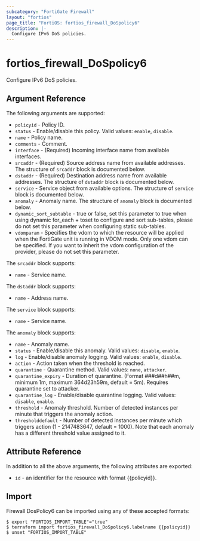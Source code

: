 ```yaml
---
subcategory: "FortiGate Firewall"
layout: "fortios"
page_title: "FortiOS: fortios_firewall_DoSpolicy6"
description: |-
  Configure IPv6 DoS policies.
---
```


# fortios_firewall_DoSpolicy6
Configure IPv6 DoS policies.

## Argument Reference

The following arguments are supported:

* `policyid` - Policy ID.
* `status` - Enable/disable this policy. Valid values: `enable`, `disable`.
* `name` - Policy name.
* `comments` - Comment.
* `interface` - (Required) Incoming interface name from available interfaces.
* `srcaddr` - (Required) Source address name from available addresses. The structure of `srcaddr` block is documented below.
* `dstaddr` - (Required) Destination address name from available addresses. The structure of `dstaddr` block is documented below.
* `service` - Service object from available options. The structure of `service` block is documented below.
* `anomaly` - Anomaly name. The structure of `anomaly` block is documented below.
* `dynamic_sort_subtable` - true or false, set this parameter to true when using dynamic for_each + toset to configure and sort sub-tables, please do not set this parameter when configuring static sub-tables.
* `vdomparam` - Specifies the vdom to which the resource will be applied when the FortiGate unit is running in VDOM mode. Only one vdom can be specified. If you want to inherit the vdom configuration of the provider, please do not set this parameter.

The `srcaddr` block supports:

* `name` - Service name.

The `dstaddr` block supports:

* `name` - Address name.

The `service` block supports:

* `name` - Service name.

The `anomaly` block supports:

* `name` - Anomaly name.
* `status` - Enable/disable this anomaly. Valid values: `disable`, `enable`.
* `log` - Enable/disable anomaly logging. Valid values: `enable`, `disable`.
* `action` - Action taken when the threshold is reached.
* `quarantine` - Quarantine method. Valid values: `none`, `attacker`.
* `quarantine_expiry` - Duration of quarantine. (Format ###d##h##m, minimum 1m, maximum 364d23h59m, default = 5m). Requires quarantine set to attacker.
* `quarantine_log` - Enable/disable quarantine logging. Valid values: `disable`, `enable`.
* `threshold` - Anomaly threshold. Number of detected instances per minute that triggers the anomaly action.
* `thresholddefault` - Number of detected instances per minute which triggers action (1 - 2147483647, default = 1000). Note that each anomaly has a different threshold value assigned to it.


## Attribute Reference

In addition to all the above arguments, the following attributes are exported:
* `id` - an identifier for the resource with format {{policyid}}.

## Import

Firewall DosPolicy6 can be imported using any of these accepted formats:
```
$ export "FORTIOS_IMPORT_TABLE"="true"
$ terraform import fortios_firewall_DoSpolicy6.labelname {{policyid}}
$ unset "FORTIOS_IMPORT_TABLE"
```

